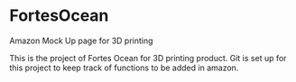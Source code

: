 FortesOcean
===========

Amazon Mock Up page for 3D printing

This is the project of Fortes Ocean for 3D printing product. Git is set up for this project to keep track of functions to be added in amazon.

